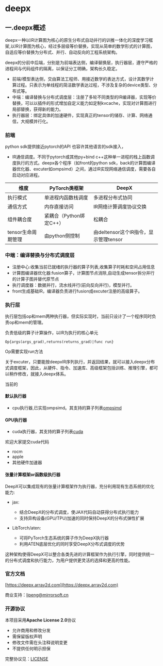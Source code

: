 # deepx

## 一.deepx概述
deepx一种以IR计算图为核心的原生分布式自动并行的训推一体化的深度学习框架,以IR计算图为核心，经过多层级等价替换，实现从简单的数学形式的计算图，自适应等价替换为分布式、并行、自动反向的工程系统架构。

deepx的分前中后端，分别是为前端表达侧，编译替换层，执行器层，遵守严格的进程间与代码组件的隔离，以保证分工明确，架构长久稳定。

+ 前端/模型表达侧，交由算法工程师、用接近数学的表达方式，设计其数学计算过程。只表示为单线程的简洁数学表达过程，不涉及复杂的device类型、分布式等。
+ 中端：编译替换与分布式调度层：注册了多轮不同类型的IR编译器，实现等价替换，可以以插件的形式增加自定义能力如定制kvcache，实现对计算图进行局部替换，获得新的能力。
+ 执行器层：绑定具体的加速硬件，实现真正的tensor的储存、计算、网络通信，大规模并行化。


### 前端

python sdk提供接近pytorch的API
也容许其他语言的sdk接入，

+ IR通信调度。不同于pytorch或其他py+bind c++这种单一进程的栈上函数调度执行的方式。deepx各个程序（如front的python sdk，back的计算图编译器优化器、excuter如ompsimd）之间，通过IR实现网络通信调度，需要各自启动对应进程。


| 维度         | PyTorch类框架          | DeepX                   |
|--------------|-----------------------|-------------------------|
| 执行模式     | 单进程内函数栈调度     | 多进程分布式协同         |
| 通信方式     | 内存直接访问           | IR网络计算调度协议交换          |
| 组件耦合度   | 紧耦合（Python绑定C++）| 松耦合|
| tensor生命周期管理 |  由python侧控制 | 由deltensor这个IR指令，显示管理tensor|

### 中端：编译替换与分布式调度层

+ 注册中心:收集当前已就绪的执行器的算子列表,收集算子时耗和空间占用信息
+ 计算图编译器优化器:fusion算子，计算图节点消除,自动生成tensor拆分并行的计算子图并替代原节点
+ 执行调度器：数据并行，流水线并行(前向反向并行)，模型并行。
+ front生成基础IR，编译器负责进行fusion成excuter注册的高级算子。


### 执行层

执行层包括op和mem两种执行器，但实际实现时，当前只设计了一个程序同时负责op和mem的管理。

负责低级的算子计算操作，以IR为执行的核心单元
```
Op{args(args_grad),returns(returns_grad)|func run}
```

Op需要实现run方法

关于excuter，只要能按deepxIR序列执行，并返回结果，就可以接入deepx分布式调度框架，因此，从硬件、指令、加速库、高级框架包括训练、推理引擎，都可以稍作修改，就接入deepx体系。

当前的


#### 默认执行器
+ cpu执行器,已实现ompsimd。其支持的算子列表[ompsimd](doc/excuter/op-mem-ompsimd/list.md)

#### GPU执行器
+ cuda执行器，其支持的算子列表[cuda](doc/excuter/op-mem-cuda/list.md)

欢迎大家提交cuda代码

+ rocm
+ apple
+ 其他硬件加速器

#### 张量计算框架or函数级执行器

DeepX可以集成现有的张量计算框架作为执行器，充分利用现有生态系统的优化能力:

+ jax: 
  - 结合DeepX的分布式调度，使JAX代码自动获得分布式执行能力
  - 支持异构设备(GPU/TPU)加速的同时保持DeepX的分布式弹性扩展

+ LibTorch/aten: 
  - 可将PyTorch生态系统的算子作为DeepX执行器
  - 利用ATEN底层优化的同时享受DeepX分布式调度的优势

这种架构使得DeepX可以整合各类先进的计算框架作为执行引擎，同时提供统一的分布式调度和执行能力，为用户提供更灵活的选择和更高的性能。

 
 ### 官方文档
 
 [https://deepx.array2d.com](https://deepx.array2d.com)

商业支持：lipeng@mirrorsoft.cn

###  开源协议
本项目采用**Apache License 2.0**协议

- 允许商用和修改分发
- 需保留版权声明
- 修改文件需在头注释说明变更
- 不提供任何明示担保

完整协议见：[LICENSE](LICENSE)
